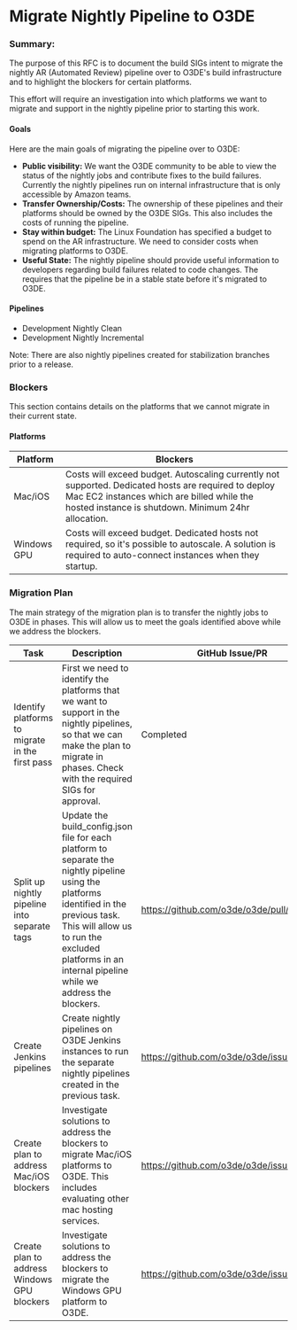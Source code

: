 # Migrate Nightly Pipeline to O3DE

### Summary:
The purpose of this RFC is to document the build SIGs intent to migrate the nightly AR (Automated Review) pipeline over to O3DE's build infrastructure and to highlight the blockers for certain platforms.

This effort will require an investigation into which platforms we want to migrate and support in the nightly pipeline prior to starting this work. 


#### Goals

Here are the main goals of migrating the pipeline over to O3DE:

- **Public visibility:** We want the O3DE community to be able to view the status of the nightly jobs and contribute fixes to the build failures. Currently the nightly pipelines run on internal infrastructure that is only accessible by Amazon teams.
- **Transfer Ownership/Costs:** The ownership of these pipelines and their platforms should be owned by the O3DE SIGs. This also includes the costs of running the pipeline.
- **Stay within budget:** The Linux Foundation has specified a budget to spend on the AR infrastructure. We need to consider costs when migrating platforms to O3DE.
- **Useful State:** The nightly pipeline should provide useful information to developers regarding build failures related to code changes. The requires that the pipeline be in a stable state before it's migrated to O3DE. 

#### Pipelines

- Development Nightly Clean
- Development Nightly Incremental

Note: There are also nightly pipelines created for stabilization branches prior to a release.

### Blockers
This section contains details on the platforms that we cannot migrate in their current state.

#### Platforms
| Platform | Blockers |
| ------- | --- |
| Mac/iOS | Costs will exceed budget. Autoscaling currently not supported. Dedicated hosts are required to deploy Mac EC2 instances which are billed while the hosted instance is shutdown. Minimum 24hr allocation. |
| Windows GPU | Costs will exceed budget. Dedicated hosts not required, so it's possible to autoscale. A solution is required to auto-connect instances when they startup. |


### Migration Plan

The main strategy of the migration plan is to transfer the nightly jobs to O3DE in phases. This will allow us to meet the goals identified above while we address the blockers.

| Task | Description | GitHub Issue/PR |
| --- | --- | ---|
| Identify platforms to migrate in the first pass | First we need to identify the platforms that we want to support in the nightly pipelines, so that we can make the plan to migrate in phases. Check with the required SIGs for approval. | Completed |
| Split up nightly pipeline into separate tags | Update the build_config.json file for each platform to separate the nightly pipeline using the platforms identified in the previous task. This will allow us to run the excluded platforms in an internal pipeline while we address the blockers. | https://github.com/o3de/o3de/pull/9406 |
| Create Jenkins pipelines | Create nightly pipelines on O3DE Jenkins instances to run the separate nightly pipelines created in the previous task. | https://github.com/o3de/o3de/issues/9427 |
| Create plan to address Mac/iOS blockers | Investigate solutions to address the blockers to migrate Mac/iOS platforms to O3DE. This includes evaluating other mac hosting services. | https://github.com/o3de/o3de/issues/9428 |
| Create plan to address Windows GPU blockers | Investigate solutions to address the blockers to migrate the Windows GPU platform to O3DE.  | https://github.com/o3de/o3de/issues/9429 |
